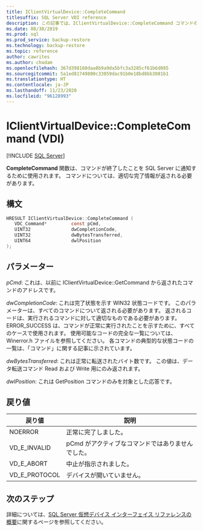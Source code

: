 ```yaml
---
title: IClientVirtualDevice::CompleteCommand
titlesuffix: SQL Server VDI reference
description: この記事では、IClientVirtualDevice::CompleteCommand コマンドのリファレンスを提供します。
ms.date: 08/30/2019
ms.prod: sql
ms.prod_service: backup-restore
ms.technology: backup-restore
ms.topic: reference
author: cawrites
ms.author: chadam
ms.openlocfilehash: 367d398160daa8b9a9da5bfc3a3285cf61b6d085
ms.sourcegitcommit: 5a1ed81749800c33059dac91b0e18bd8bb3081b1
ms.translationtype: HT
ms.contentlocale: ja-JP
ms.lasthandoff: 11/23/2020
ms.locfileid: "96128993"
---
```

# <a name="iclientvirtualdevicecompletecommand-vdi"></a>IClientVirtualDevice::CompleteCommand (VDI)

[!INCLUDE [SQL Server](../../../includes/applies-to-version/sqlserver.md)]

**CompleteCommand** 関数は、コマンドが終了したことを SQL Server に通知するために使用されます。 コマンドについては、適切な完了情報が返される必要があります。

## <a name="syntax"></a>構文

```c
HRESULT IClientVirtualDevice::CompleteCommand (
   VDC_Command*         const pCmd,
   UINT32               dwCompletionCode,
   UINT32               dwBytesTransferred,
   UINT64               dwlPosition
);
```

## <a name="parameters"></a>パラメーター

*pCmd*: これは、以前に IClientVirtualDevice::GetCommand から返されたコマンドのアドレスです。

*dwCompletionCode*: これは完了状態を示す WIN32 状態コードです。 このパラメーターは、すべてのコマンドについて返される必要があります。 返されるコードは、実行されるコマンドに対して適切なものである必要があります。 ERROR_SUCCESS は、コマンドが正常に実行されたことを示すために、すべてのケースで使用されます。 使用可能なコードの完全な一覧については、Winerror.h ファイルを参照してください。 各コマンドの典型的な状態コードの一覧は、「コマンド」に関する記事に示されています。

*dwBytesTransferred*: これは正常に転送されたバイト数です。 この値は、データ転送コマンド Read および Write 用にのみ返されます。

*dwlPosition*: これは GetPosition コマンドのみを対象とした応答です。

## <a name="return-value"></a>戻り値

|戻り値 | 説明 |
|---|---|
| NOERROR | 正常に完了しました。 |
| VD_E_INVALID | pCmd がアクティブなコマンドではありませんでした。 |
| VD_E_ABORT | 中止が指示されました。 |
| VD_E_PROTOCOL | デバイスが開いていません。 |

## <a name="next-steps"></a>次のステップ

詳細については、[SQL Server 仮想デバイス インターフェイス リファレンスの概要](reference-virtual-device-interface.md)に関するページを参照してください。
